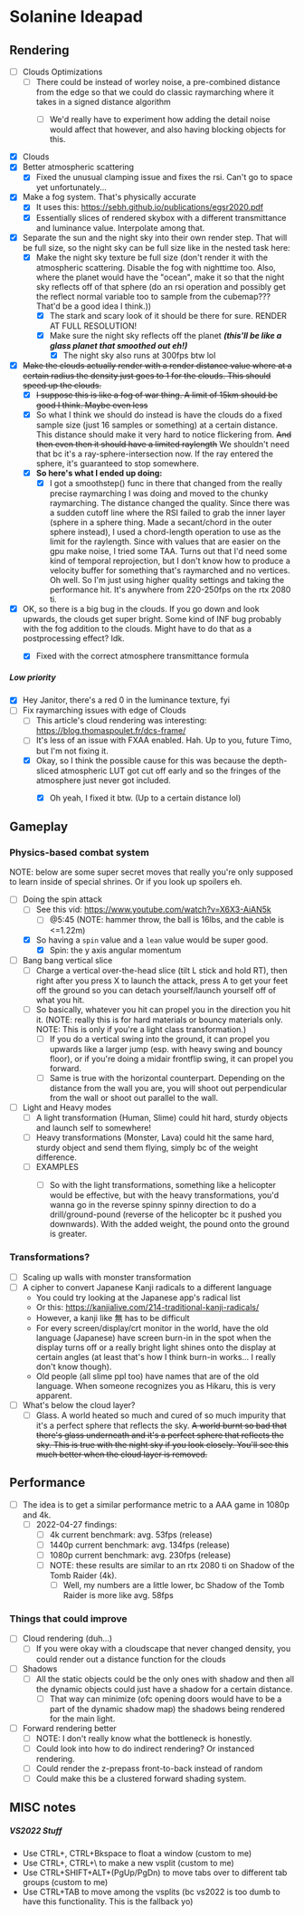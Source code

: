 ﻿# Solanine Ideapad

## Rendering


- [ ] Clouds Optimizations
  - [ ] There could be instead of worley noise, a pre-combined distance from the edge so that we could do classic raymarching where it takes in a signed distance algorithm
    - [ ] We'd really have to experiment how adding the detail noise would affect that however, and also having blocking objects for this.



- [x] Clouds
- [x] Better atmospheric scattering
  - [x] Fixed the unusual clamping issue and fixes the rsi. Can't go to space yet unfortunately...

- [x] Make a fog system. That's physically accurate
  - [x] It uses this: https://sebh.github.io/publications/egsr2020.pdf
  - [x] Essentially slices of rendered skybox with a different transmittance and luminance value. Interpolate among that.
- [x] Separate the sun and the night sky into their own render step. That will be full size, so the night sky can be full size like in the nested task here:
  - [x] Make the night sky texture be full size (don't render it with the atmospheric scattering. Disable the fog with nighttime too. Also, where the planet would have the "ocean", make it so that the night sky reflects off of that sphere (do an rsi operation and possibly get the reflect normal variable too to sample from the cubemap??? That'd be a good idea I think.))
    - [x] The stark and scary look of it should be there for sure. RENDER AT FULL RESOLUTION!
    - [x] Make sure the night sky reflects off the planet **_(this'll be like a glass planet that smoothed out eh!)_**
      - [x] The night sky also runs at 300fps btw lol
- [x] ~~Make the clouds actually render with a render distance value where at a certain radius the density just goes to 1 for the clouds. This should speed up the clouds.~~
  - [x] ~~I suppose this is like a fog of war thing. A limit of 15km should be good I think. Maybe even less~~
  - [x] So what I think we should do instead is have the clouds do a fixed sample size (just 16 samples or something) at a certain distance. This distance should make it very hard to notice flickering from. ~~And then even then it should have a limited raylength~~ We shouldn't need that bc it's a ray-sphere-intersection now. If the ray entered the sphere, it's guaranteed to stop somewhere.
  - [x] **So here's what I ended up doing:**
    - [x] I got a smoothstep() func in there that changed from the really precise raymarching I was doing and moved to the chunky raymarching. The distance changed the quality. Since there was a sudden cutoff line where the RSI failed to grab the inner layer (sphere in a sphere thing. Made a secant/chord in the outer sphere instead), I used a chord-length operation to use as the limit for the raylength. Since with values that are easier on the gpu make noise, I tried some TAA. Turns out that I'd need some kind of temporal reprojection, but I don't know how to produce a velocity buffer for something that's raymarched and no vertices. Oh well. So I'm just using higher quality settings and taking the performance hit. It's anywhere from 220-250fps on the rtx 2080 ti.
- [x] OK, so there is a big bug in the clouds. If you go down and look upwards, the clouds get super bright. Some kind of INF bug probably with the fog addition to the clouds. Might have to do that as a postprocessing effect? Idk.
  - [x] Fixed with the correct atmosphere transmittance formula


##### Low priority

- [x] Hey Janitor, there's a red 0 in the luminance texture, fyi
- [ ] Fix raymarching issues with edge of Clouds
  - [ ] This article's cloud rendering was interesting: https://blog.thomaspoulet.fr/dcs-frame/
  - [ ] It's less of an issue with FXAA enabled. Hah. Up to you, future Timo, but I'm not fixing it.
  - [x] Okay, so I think the possible cause for this was because the depth-sliced atmospheric LUT got cut off early and so the fringes of the atmosphere just never got included.
    - [x] Oh yeah, I fixed it btw. (Up to a certain distance lol)


## Gameplay

### Physics-based combat system

NOTE: below are some super secret moves that really you're only supposed to learn inside of special shrines. Or if you look up spoilers eh.

- [ ] Doing the spin attack
  - [ ] See this vid: https://www.youtube.com/watch?v=X6X3-AiAN5k
    - [ ] @5:45 (NOTE: hammer throw, the ball is 16lbs, and the cable is <=1.22m)
  - [x] So having a `spin` value and a `lean` value would be super good.
    - [x] Spin: the y axis angular momentum

- [ ] Bang bang vertical slice
  - [ ] Charge a vertical over-the-head slice (tilt L stick and hold RT), then right after you press X to launch the attack, press A to get your feet off the ground so you can detach yourself/launch yourself off of what you hit.
  - [ ] So basically, whatever you hit can propel you in the direction you hit it. (NOTE: really this is for hard materials or bouncy materials only. NOTE: This is only if you're a light class transformation.)
    - [ ] If you do a vertical swing into the ground, it can propel you upwards like a larger jump (esp. with heavy swing and bouncy floor), or if you're doing a midair frontflip swing, it can propel you forward.
    - [ ] Same is true with the horizontal counterpart. Depending on the distance from the wall you are, you will shoot out perpendicular from the wall or shoot out parallel to the wall.

- [ ] Light and Heavy modes
  - [ ] A light transformation (Human, Slime) could hit hard, sturdy objects and launch self to somewhere!
  - [ ] Heavy transformations (Monster, Lava) could hit the same hard, sturdy object and send them flying, simply bc of the weight difference.
  - [ ] EXAMPLES
    - [ ] So with the light transformations, something like a helicopter would be effective, but with the heavy transformations, you'd wanna go in the reverse spinny spinny direction to do a drill/ground-pound (reverse of the helicopter bc it pushed you downwards). With the added weight, the pound onto the ground is greater.


### Transformations?

- [ ] Scaling up walls with monster transformation
- [ ] A cipher to convert Japanese Kanji radicals to a different language
  - You could try looking at the Japanese app's radical list
  - Or this: https://kanjialive.com/214-traditional-kanji-radicals/
  - However, a kanji like 無 has to be difficult
  - For every screen/display/crt monitor in the world, have the old language (Japanese) have screen burn-in in the spot when the display turns off or a really bright light shines onto the display at certain angles (at least that's how I think burn-in works... I really don't know though).
  - Old people (all slime ppl too) have names that are of the old language. When someone recognizes you as Hikaru, this is very apparent.
- [ ] What's below the cloud layer?
  - [ ] Glass. A world heated so much and cured of so much impurity that it's a perfect sphere that reflects the sky. ~~A world burnt so bad that there's glass underneath and it's a perfect sphere that reflects the sky. This is true with the night sky if you look closely. You'll see this much better when the cloud layer is removed.~~

## Performance

- [ ] The idea is to get a similar performance metric to a AAA game in 1080p and 4k.
  - [ ] 2022-04-27 findings:
    - [ ] 4k current benchmark: avg. 53fps (release)
    - [ ] 1440p current benchmark: avg. 134fps (release)
    - [ ] 1080p current benchmark: avg. 230fps (release)
    - [ ] NOTE: these results are similar to an rtx 2080 ti on Shadow of the Tomb Raider (4k).
      - [ ] Well, my numbers are a little lower, bc Shadow of the Tomb Raider is more like avg. 58fps

### Things that could improve

- [ ] Cloud rendering (duh...)
  - [ ] If you were okay with a cloudscape that never changed density, you could render out a distance function for the clouds

- [ ] Shadows
  - [ ] All the static objects could be the only ones with shadow and then all the dynamic objects could just have a shadow for a certain distance.
    - [ ] That way can minimize (ofc opening doors would have to be a part of the dynamic shadow map) the shadows being rendered for the main light.

- [ ] Forward rendering better
  - [ ] NOTE: I don't really know what the bottleneck is honestly.
  - [ ] Could look into how to do indirect rendering? Or instanced rendering.
  - [ ] Could render the z-prepass front-to-back instead of random
  - [ ] Could make this be a clustered forward shading system.

## MISC notes

##### VS2022 Stuff
- Use CTRL+\, CTRL+Bkspace to float a window (custom to me)
- Use CTRL+\, CTRL+\ to make a new vsplit (custom to me)
- Use CTRL+SHIFT+ALT+(PgUp/PgDn) to move tabs over to different tab groups (custom to me)
- Use CTRL+TAB to move among the vsplits (bc vs2022 is too dumb to have this functionality. This is the fallback yo)
